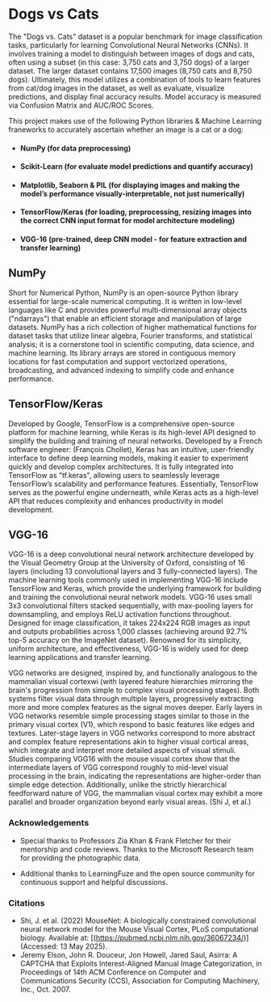 # Dogs vs Cats 

The "Dogs vs. Cats" dataset is a popular benchmark for image classification tasks, particularly for learning Convolutional Neural Networks (CNNs). It involves training a model to distinguish between images of dogs and cats, often using a subset (in this case: 3,750 cats and 3,750 dogs) of a larger dataset. The larger dataset contains 17,500 images (8,750 cats and 8,750 dogs). Ultimately, this model utilizes a combination of tools to learn features from cat/dog images in the dataset, as well as evaluate, visualize predictions, and display final accuracy results. Model accuracy is measured via Confusion Matrix and AUC/ROC Scores.

This project makes use of the following Python libraries & Machine Learning franeworks to accurately ascertain whether an image is a cat or a dog:

 - #### **NumPy** (for data preprocessing) 
 - #### **Scikit-Learn** (for evaluate model predictions and quantify accuracy) 
 - #### **Matplotlib, Seaborn & PIL** (for displaying images and making the model’s performance visually-interpretable, not just numerically)

 - #### **TensorFlow/Keras** (for loading, preprocessing, resizing images into the correct CNN input format for model architecture modeling)
 - #### **VGG-16** (pre-trained, deep CNN model - for feature extraction and transfer learning) 

## NumPy
Short for Numerical Python, NumPy is an open-source Python library essential for large-scale numerical computing. It is written in low-level languages like C and provides powerful multi-dimensional array objects ("ndarrays") that enable an efficient storage and manipulation of large datasets. NumPy has a rich collection of higher mathematical functions for dataset tasks that utilize linear algebra, Fourier transforms, and statistical analysis; it is a cornerstone tool in scientific computing, data science, and machine learning. Its library arrays are stored in contiguous memory locations for fast computation and support vectorized operations, broadcasting, and advanced indexing to simplify code and enhance performance.


## TensorFlow/Keras
Developed by Google, TensorFlow is a comprehensive open-source platform for machine learning, while Keras is its high-level API designed to simplify the building and training of neural networks. Developed by a French software engineer: (François Chollet), Keras has an intuitive, user-friendly interface to define deep learning models, making it easier to experiment quickly and develop complex architectures. It is fully integrated into TensorFlow as "tf.keras", allowing users to seamlessly leverage TensorFlow’s scalability and performance features. Essentially, TensorFlow serves as the powerful engine underneath, while Keras acts as a high-level API that reduces complexity and enhances productivity in model development.


## VGG-16 
VGG-16 is a deep convolutional neural network architecture developed by the Visual Geometry Group at the University of Oxford, consisting of 16 layers (including 13 convolutional layers and 3 fully-connected layers). The machine learning tools commonly used in implementing VGG-16 include TensorFlow and Keras, which provide the underlying framework for building and training the convolutional neural network models. VGG-16 uses small 3x3 convolutional filters stacked sequentially, with max-pooling layers for downsampling, and employs ReLU activation functions throughout. Designed for image classification, it takes 224x224 RGB images as input and outputs probabilities across 1,000 classes (achieving around 92.7% top-5 accuracy on the ImageNet dataset). Renowned for its simplicity, uniform architecture, and effectiveness, VGG-16 is widely used for deep learning applications and transfer learning.

VGG networks are designed, inspired by, and functionally analogous to the mammalian visual cortexwi (with layered feature hierarchies mirroring the brain's progression from simple to complex visual processing stages). Both systems filter visual data through multiple layers, progressively extracting more and more complex features as the signal moves deeper. Early layers in VGG networks resemble simple processing stages similar to those in the primary visual cortex (V1), which respond to basic features like edges and textures. Later-stage layers in VGG networks correspond to more abstract and complex feature representations akin to higher visual cortical areas, which integrate and interpret more detailed aspects of visual stimuli. Studies comparing VGG16 with the mouse visual cortex show that the intermediate layers of VGG correspond roughly to mid-level visual processing in the brain, indicating the representations are higher-order than simple edge detection. Additionally, unlike the strictly hierarchical feedforward nature of VGG, the mammalian visual cortex may exhibit a more parallel and broader organization beyond early visual areas. (Shi J, et al.)



### Acknowledgements

 - Special thanks to Professors Zia Khan & Frank Fletcher for their mentorship and code reviews. Thanks to the Microsoft Research team for providing the photographic data.

 - Additional thanks to LearningFuze and the open source community for continuous support and helpful discussions.

### Citations

 - Shi, J. et al. (2022) MouseNet: A biologically constrained convolutional neural network model for the Mouse Visual Cortex, PLoS computational biology. Available at: [(https://pubmed.ncbi.nlm.nih.gov/36067234/)]
(Accessed: 13 May 2025). 
 - Jeremy Elson, John R. Douceur, Jon Howell, Jared Saul, Asirra: A CAPTCHA that Exploits Interest-Aligned Manual Image Categorization, in Proceedings of 14th ACM Conference on Computer and Communications Security (CCS), Association for Computing Machinery, Inc., Oct. 2007.
